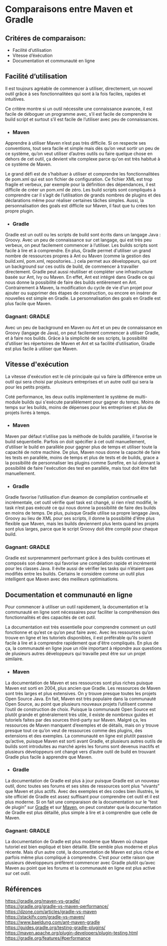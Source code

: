 <h1> Comparaisons entre Maven et Gradle </h1>

<h2> Critéres de comparaison: </h2>

* Facilité d’utilisation
* Vitesse d’éxécution
* Documentation et communauté en ligne

<h2> Facilité d’utilisation </h2>

Il est toujours agréable de commencer à utiliser, directement, un nouvel outil grâce à ses fonctionnalitées qui sont à la fois faciles, rapides et intuitives.

Ce critère montre si un outil nécessite une connaissance avancée, il est facile de déboguer un programme avec, s’il est facile de comprendre le build script et surtout s’il est facile de l’utiliser avec peu de connaissances.

* <h3> Maven </h3> 

Apprendre à utiliser Maven n’est pas très difficile. Si on respecte ses conventions, tout sera facile et simple mais dès qu’on veut sortir un peu de ce système, qu’on veut utiliser d’autres outils ou faire quelque chose en dehors de cet outil, ça devient vite complexe parce qu'on est très habitué à ce système de Maven.

Le grand défi est de s’habituer à utiliser et comprendre les fonctionnalitées de pom.xml qui est son fichier de configuration. Ce fichier XML est trop fragile et verbeux, par exemple pour la définition des dépendances, il est difficile de créer un pom.xml de zéro. Les build scripts sont compliqués à comprendre car il s’agit de l’utilisation de grands nombres de plugins et des déclarations même pour réaliser certaines tâches simples. Aussi, la personnalisation des goals est difficile sur Maven, il faut que tu crées ton propre plugin.


* <h3> Gradle </h3>

Gradle est un outil ou les scripts de build sont écrits dans un langage Java : Groovy. Avec un peu de connaissance sur cet langage, qui est très peu verbeux, on peut facilement commencer à l’utiliser. Les builds scripts sont facile à lire et à comprendre. En plus, Gradle permet d'utiliser un grand nombre de ressources propres à Ant ou Maven (comme la gestion des build.xml, pom.xml, repositories...) cela permet aux développeurs, qui ont un background sur ces outils de build, de commencer à travailler directement.
Gradle peut aussi réutiliser et compléter une infrastructure basée sur Ant, Ivy ou Maven. En effet, Ant est intégré dans Gradle ce qui nous donne la possibilité de faire des builds entièrement en Ant. Contrairement à Maven, la modification du cycle de vie d'un projet pour ajouter ou supprimer des étapes de construction, ou encore en insérer de nouvelles est simple en Gradle. La personnalisation des goals en Gradle est plus facile que Maven.

<h3> Gagnant:  GRADLE </h3>

Avec un peu de background en Maven ou Ant et un peu de connaissance en Groovy (langage de Java), on peut facilement commencer à utiliser Gradle, et à faire nos builds. Grâce à la simplicité de ses scripts, la possibilité d’utiliser les répertoires de Maven et Ant et sa facilité d’utilisation, Gradle est plus facile à utiliser que Maven.

<h2> Vitesse d'exécution</h2>

La vitesse d'exécution est le clé principale qui va faire la différence entre un outil qui sera choisi par plusieurs entreprises et un autre outil qui sera la pour les petits projets.

Coté performance, les deux outils implémentent le système de multi-module builds qui s'exécute parallèlement pour gagner du temps. Moins de temps sur les builds, moins de dépenses pour les entreprises et plus de projets livrés à temps.

* <h3>Maven</h3>

Maven par défaut n’utilise pas la méthode de builds parallèle, il favorise le build séquentielle. Parfois on doit spécifier à cet outil manuellement, d’utiliser le build en parallèle pour gagner plus de temps et utiliser toute la capacité de notre machine.
De plus, Maven nous donne la capacité de faire les tests en parallèle, moins de temps et plus de tests et de builds, grace a la possibilité de personnaliser les plugins comme Surefire, en lui donnant la possibilité de faire l'exécution des test en parallèle, mais tout doit être fait manuellement.

* <h3>Gradle</h3>

Gradle favorise l’utilisation d’un deamon de compilation continuelle et incrémentale, cet outil vérifie quel task est changé, si rien n’est modifié, le task n’est pas exécuté ce qui nous donne la possibilité de faire des builds en moins de temps. De plus, puisque Gradle utilise sa propre langage Java, Groovy au lieu de XML pour ses scripts, il donne la possibilité d'être plus flexible que Maven, mais les builds deviennent plus lents quand les projets sont plus larges, parce que le script Groovy doit être compilé pour chaque build.

<h3> Gagnant:  GRADLE </h3>

Gradle est surprenamment performant grâce à des builds continues et composés son deamon qui favorise une compilation rapide et incrémenté pour les classes Java. Il évite aussi de vérifier les tasks qui n’étaient pas modifiés entre les builds. Certains le considère comme un outil plus intelligent que Maven avec des meilleurs optimisations.

<h2>Documentation et communauté en ligne</h2>

Pour commencer à utiliser un outil rapidement, la documentation et la communauté en ligne sont nécessaires pour faciliter la compréhension des fonctionnalités et des capacités de cet outil.

La documentation est très essentielle pour comprendre comment un outil fonctionne et qu’est ce qu’on peut faire avec. Avec les ressources qu’on trouve en ligne et les tutoriels disponibles, il est préférable qu’ils soient facile à lire et à comprendre rapidement que d'être compliqués. En plus de ça, la communauté en ligne joue un rôle important à répondre aux questions de plusieurs autres développeurs qui travaille peut être sur un projet similaire.


* <h3>Maven</h3>

La documentation de Maven et ses ressources sont plus riches puisque Maven est sorti en 2004, plus ancien que Gradle. Les ressources de Maven sont très larges et plus extensives. On y trouve presque toutes les projets Open Source Java. En fait, Maven est très populaire dans la communauté Open Source, au point que plusieurs nouveaux projets l’utilisent comme l’outil de construction de choix. Puisque la communauté Open Source est plutôt grande et généralement très utile, il existe de nombreux guides et tutoriels faites par des sources third-party sur Maven. Malgré ça, les ressources de Maven manquent d’exemples et de détails, mais on y trouve presque tout ce qu’on veut de ressources comme des plugins, des extensions et des exemples.
La communauté en ligne est plutôt passive qu’active, puisque Maven est sorti avant Gradle, et plusieurs autres outils de builds sont introduites au marché après les forums sont devenus inactifs et plusieurs développeurs ont changé vers d’autre outil de build en trouvant Gradle plus facile à apprendre que Maven.


* <h3>Gradle</h3>

La documentation de Gradle est plus à jour puisque Gradle est un nouveau outil, donc toutes ses forums et ses sites de ressources sont plus “vivants” que Maven et plus actifs. Avec des exemples et des codes bien illustrés, le site officiel de Gradle est assez suffisant pour comprendre cet outil et il est plus moderne.
Si on fait une comparaison de la documentation sur le “test de plugin” sur [Gradle](https://guides.gradle.org/testing-gradle-plugins/) et sur [Maven](https://maven.apache.org/plugin-developers/plugin-testing.html), on peut constater que la documentation de Gradle est plus détaillé, plus simple à lire et à comprendre que celle de Maven.

<h3>Gagnant: GRADLE</h3>

La documentation de Gradle est plus moderne que Maven où chaque tutoriel est bien expliqué et bien détaillé. Elle semble plus moderne et plus récente. Mais d’un autre coté, la documentation de Maven est plus riche et parfois même plus compliqué à comprendre. C’est pour cette raison que plusieurs développeurs préfèrent commencer avec Gradle plutôt qu’avec Maven au point que les forums et la communauté en ligne est plus active sur cet outil.

<h2>Références</h2>

https://gradle.org/maven-vs-gradle/ \
https://gradle.org/gradle-vs-maven-performance/ \
https://dzone.com/articles/gradle-vs-maven \
https://stackify.com/gradle-vs-maven/ \
https://www.baeldung.com/ant-maven-gradle \
https://guides.gradle.org/testing-gradle-plugins/ \
https://maven.apache.org/plugin-developers/plugin-testing.html \
https://gradle.org/features/#performance